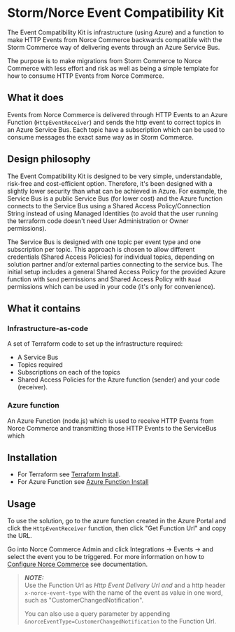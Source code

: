 # Storm/Norce Event Compatibility Kit
The Event Compatibility Kit is infrastructure (using Azure) and a function to make HTTP Events from Norce Commerce
backwards compatible with the Storm Commerce way of delivering events through an Azure Service Bus.

The purpose is to make migrations from Storm Commerce to Norce Commerce with less effort and risk as well as being
a simple template for how to consume HTTP Events from Norce Commerce.

## What it does
Events from Norce Commerce is delivered through HTTP Events to an Azure Function (`HttpEventReceiver`) and sends
the http event to correct topics in an Azure Service Bus. Each topic have a subscription which can be used to
consume messages the exact same way as in Storm Commerce.

## Design philosophy
The Event Compatibility Kit is designed to be very simple, understandable, risk-free and cost-efficient option. Therefore, it's
been designed with a slightly lower security than what can be achieved in Azure. For example, the Service Bus is a
public Service Bus (for lower cost) and the Azure function connects to the Service Bus using a Shared Access
Policy/Connection String instead of using Managed Identities (to avoid that the user running the terraform code
doesn't need User Administration or Owner permissions).

The Service Bus is designed with one topic per event type and one subscription per topic. This approach is chosen to
allow different credentials (Shared Access Policies) for individual topics, depending on solution partner and/or
external parties connecting to the service bus. The initial setup includes a general Shared Access Policy for the
provided Azure function with `Send` permissions and Shared Access Policy with `Read` permissions which can be used in
your code (it's only for convenience).

## What it contains
### Infrastructure-as-code
A set of Terraform code to set up the infrastructure required:
- A Service Bus
- Topics required
- Subscriptions on each of the topics
- Shared Access Policies for the Azure function (sender) and your code (receiver).

### Azure function
An Azure Function (node.js) which is used to receive HTTP Events from Norce Commerce and transmitting those HTTP
Events to the ServiceBus which 

## Installation
- For Terraform see [Terraform Install](./terraform/readme.md).
- For Azure Function see [Azure Function Install](./function/readme.md)

## Usage
To use the solution, go to the azure function created in the Azure Portal and click the `HttpEventReceiver`
function, then click "Get Function Url" and copy the URL.

Go into Norce Commerce Admin and click Integrations &rarr; Events &rarr; and select the event you to be triggered.
For more information on how to [Configure Norce Commerce](https://docs.norce.io/developer-portal/system-integration/using-norceevent/)
see documentation.

> **_NOTE:_**  
Use the Function Url as *Http Event Delivery Url* _and_ and a http header `x-norce-event-type` with 
> the name of the event as value in one word, such as "CustomerChangedNotification".
> 
> You can also use a query parameter by appending `&norceEventType=CustomerChangedNotification` to the Function Url.
